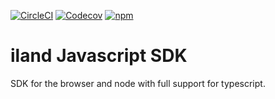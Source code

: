 [![CircleCI](https://img.shields.io/circleci/project/github/ilanddev/javascript-sdk.svg)]() [![Codecov](https://img.shields.io/codecov/c/github/ilanddev/javascript-sdk.svg)]() [![npm](https://img.shields.io/npm/dt/iland-sdk.svg)]()

# iland Javascript SDK

SDK for the browser and node with full support for typescript.
